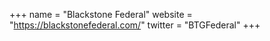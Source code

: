 +++
name = "Blackstone Federal"
website = "https://blackstonefederal.com/"
twitter = "BTGFederal"
+++